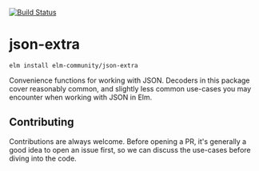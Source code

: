 [![Build Status](https://travis-ci.org/elm-community/json-extra.svg?branch=master)](https://travis-ci.org/elm-community/json-extra)

# json-extra

```
elm install elm-community/json-extra
```

Convenience functions for working with JSON. Decoders in this package cover
reasonably common, and slightly less common use-cases you may encounter when
working with JSON in Elm.

## Contributing

Contributions are always welcome. Before opening a PR, it's generally a good
idea to open an issue first, so we can discuss the use-cases before diving into
the code.
